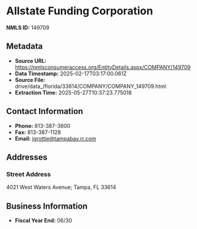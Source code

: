 # Allstate Funding Corporation

**NMLS ID:** 149709

## Metadata
- **Source URL:** https://nmlsconsumeraccess.org/EntityDetails.aspx/COMPANY/149709
- **Data Timestamp:** 2025-02-17T03:17:00.061Z
- **Source File:** drive/data_/florida/33614/COMPANY/COMPANY_149709.html
- **Extraction Time:** 2025-05-27T10:37:23.775018

## Contact Information
- **Phone:** 813-387-3800
- **Fax:** 813-387-1128
- **Email:** jgrottie@tampabay.rr.com

## Addresses
### Street Address
4021 West Waters Avenue; Tampa, FL 33614

## Business Information
- **Fiscal Year End:** 06/30
